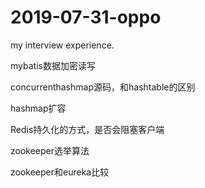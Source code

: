 # 2019-07-31-oppo
my interview experience.

mybatis数据加密读写

concurrenthashmap源码，和hashtable的区别

hashmap扩容

Redis持久化的方式，是否会阻塞客户端

zookeeper选举算法

zookeeper和eureka比较

